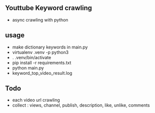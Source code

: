 ## Youttube Keyword crawling
- async crawling with python

## usage
- make dictionary keywords in main.py
- virtualenv .venv -p python3
- . .venv/bin/activate 
- pip install -r requirements.txt
- python main.py
- keyword_top_video_result.log

## Todo
- each video url crawling
- collect : views, channel, publish, description, like, unlike, comments